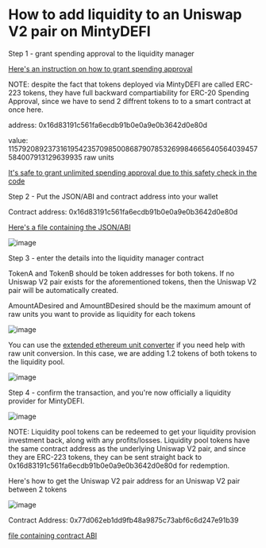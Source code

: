 # How to add liquidity to an Uniswap V2 pair on MintyDEFI

Step 1 - grant spending approval to the liquidity manager

[Here's an instruction on how to grant spending approval](https://github.com/EUBIToken/MintyDEFI/blob/main/approve.md)

NOTE: despite the fact that tokens deployed via MintyDEFI are called ERC-223 tokens, they have full backward compartiability for ERC-20 Spending Approval, since we have to send 2 diffrent tokens to to a smart contract at once here.

address: 0x16d83191c561fa6ecdb91b0e0a9e0b3642d0e80d

value: 115792089237316195423570985008687907853269984665640564039457584007913129639935 raw units

[It's safe to grant unlimited spending approval due to this safety check in the code](https://github.com/EUBIToken/MintyDEFI/blob/main/MintMEUniswapLiquidityManager.sol#L227)

Step 2 - Put the JSON/ABI and contract address into your wallet

Contract address: 0x16d83191c561fa6ecdb91b0e0a9e0b3642d0e80d

[Here's a file containing the JSON/ABI](https://raw.githubusercontent.com/EUBIToken/MintyDEFI/main/LiquidityManager.json)

![image](https://user-images.githubusercontent.com/55774978/123067127-e891e800-d43a-11eb-8fd6-637afdf2988f.png)

Step 3 - enter the details into the liquidity manager contract

TokenA and TokenB should be token addresses for both tokens. If no Uniswap V2 pair exists for the aforementioned tokens, then the Uniswap V2 pair will be automatically created.

AmountADesired and AmountBDesired should be the maximum amount of raw units you want to provide as liquidity for each tokens

![image](https://user-images.githubusercontent.com/55774978/123067800-808fd180-d43b-11eb-8ea4-f46c1f55e1fc.png)

You can use the [extended ethereum unit converter](https://eth-converter.com/extended-converter.html) if you need help with raw unit conversion. In this case, we are adding 1.2 tokens of both tokens to the liquidity pool.

![image](https://user-images.githubusercontent.com/55774978/123067646-5c33f500-d43b-11eb-8cc2-aa39395472de.png)

Step 4 - confirm the transaction, and you're now officially a liquidity provider for MintyDEFI.

![image](https://user-images.githubusercontent.com/55774978/123068124-ce0c3e80-d43b-11eb-96ab-996c3d7b8a69.png)

NOTE: Liquidity pool tokens can be redeemed to get your liquidity provision investment back, along with any profits/losses. Liquidity pool tokens have the same contract address as the underlying Uniswap V2 pair, and since they are ERC-223 tokens, they can be sent straight back to 0x16d83191c561fa6ecdb91b0e0a9e0b3642d0e80d for redemption.

Here's how to get the Uniswap V2 pair address for an Uniswap V2 pair between 2 tokens

![image](https://user-images.githubusercontent.com/55774978/123069745-49222480-d43d-11eb-81a7-ced0160a5b92.png)

Contract Address: 0x77d062eb1dd9fb48a9875c73abf6c6d247e91b39

[file containing contract ABI](https://raw.githubusercontent.com/EUBIToken/MintyDEFI/main/CentralFactory.json)
